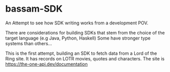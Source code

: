 # bassam-SDK

An Attempt to see how SDK writing works from a development POV. 

There are considerations for building SDKs that stem from the choice of the target language (e.g Java, Python, Haskell) 
Some have stronger type systems than others...

This is the first attempt, building an SDK to fetch data from a Lord of the Ring site. It has records on LOTR movies, quotes and characters. The site is https://the-one-api.dev/documentation
